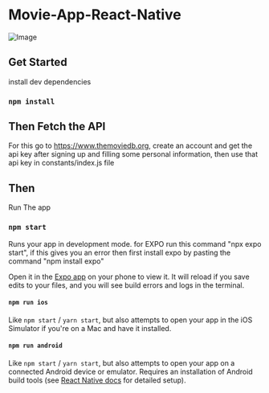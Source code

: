 # Movie-App-React-Native

![Image](https://cdn.dribbble.com/userupload/7496200/file/original-7e033af74b861badff3e2d8c31594f83.png?compress=1&resize=1024x768)


  

## Get Started

install dev dependencies

### `npm install`

## Then Fetch the API

For this go to https://www.themoviedb.org, create an account and get the api key after signing up and filling some personal information, then use that api key in constants/index.js file

## Then

Run The app

### `npm start`

Runs your app in development mode. for EXPO run this command "npx expo start", if this gives you an error then first install expo by pasting the command "npm install expo"

Open it in the [Expo app](https://expo.io) on your phone to view it. It will reload if you save edits to your files, and you will see build errors and logs in the terminal.

#### `npm run ios`

Like `npm start` / `yarn start`, but also attempts to open your app in the iOS Simulator if you're on a Mac and have it installed.

#### `npm run android`

Like `npm start` / `yarn start`, but also attempts to open your app on a connected Android device or emulator. Requires an installation of Android build tools (see [React Native docs](https://facebook.github.io/react-native/docs/getting-started.html) for detailed setup).

<br />
